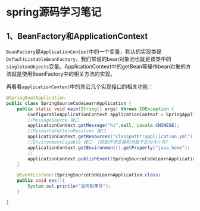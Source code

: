 # spring源码学习笔记

> [黑马程序员深入讲解spring5底层原理]:https://www.bilibili.com/video/BV1P44y1N7QG?p=1

## 1、BeanFactory和ApplicationContext

`BeanFactory`是`ApplicationContext`中的一个变量，默认的实现类是`DefaultListableBeanFactory`，我们常说的bean对象池也就是该类中的`singletonObjects`变量。ApplicationContext中的getBean等操作bean对象的方法就是使用BeanFactory中的相关方法的实现。

再看看`applicationContext`中的其它几个实现接口的相关功能：


~~~java
@SpringBootApplication
public class SpringSourceCodeLearnApplication {
    public static void main(String[] args) throws IOException {
        ConfigurableApplicationContext applicationContext = SpringApplication.run(SpringSourceCodeLearnApplication.class, args);
        //MessageSource 接口
        applicationContext.getMessage("hi",null, Locale.CHINESE);
        //ResourcePatternResolver 接口
        applicationContext.getResources("classpath*:appl|ication.yml");
        //EnvironmentCapable 接口 （获取环境变量和参数不区分大小写）
        applicationContext.getEnvironment().getProperty("java_home");
        //
        applicationContext.publishEvent(SpringSourceCodeLearnApplication.class);
    }

    @EventListener(SpringSourceCodeLearnApplication.class)
    public void exc(){
        System.out.println("监听到事件");
    }

}
~~~

